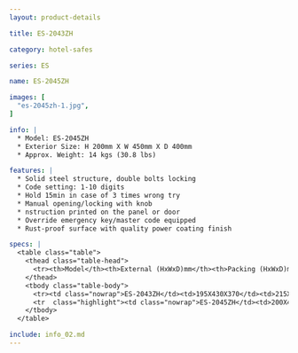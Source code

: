 ```yaml
---
layout: product-details

title: ES-2043ZH

category: hotel-safes

series: ES

name: ES-2045ZH

images: [
  "es-2045zh-1.jpg",
]

info: |
  * Model: ES-2045ZH
  * Exterior Size: H 200mm X W 450mm X D 400mm
  * Approx. Weight: 14 kgs (30.8 lbs)

features: |
  * Solid steel structure, double bolts locking
  * Code setting: 1-10 digits
  * Hold 15min in case of 3 times wrong try
  * Manual opening/locking with knob
  * nstruction printed on the panel or door
  * Override emergency key/master code equipped
  * Rust-proof surface with quality power coating finish

specs: |
  <table class="table">
    <thead class="table-head">
      <tr><th>Model</th><th>External (HxWxD)mm</th><th>Packing (HxWxD)mm</th><th>Weight (kg)</th><th>Door (mm)</th><th>Body (mm)</th><th>20’FCL (pcs)</th></tr>
    </thead>
    <tbody class="table-body">
      <tr><td class="nowrap">ES-2043ZH</td><td>195X430X370</td><td>215X450X420</td><td>13</td><td>5</td><td>2</td><td>685</td></tr>
      <tr  class="highlight"><td class="nowrap">ES-2045ZH</td><td>200X450X400</td><td>220X470X450</td><td>14</td><td>5</td><td>2</td><td>625</td></tr>
    </tbody>
  </table>

include: info_02.md
---
```

